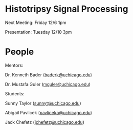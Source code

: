 # Histotripsy Signal Processing

Next Meeting: Friday 12/6 1pm

Presentation: Tuesday 12/10 3pm

# People

Mentors:

Dr. Kenneth Bader (baderk@uchicago.edu)

Dr. Mustafa Guler (mguler@uchicago.edu)

Students:

Sunny Taylor (sunnyt@uchicago.edu)

Abigail Pavlicek (pavliceka@uchicago.edu)

Jack Chefetz (jchefetz@uchicago.edu)
